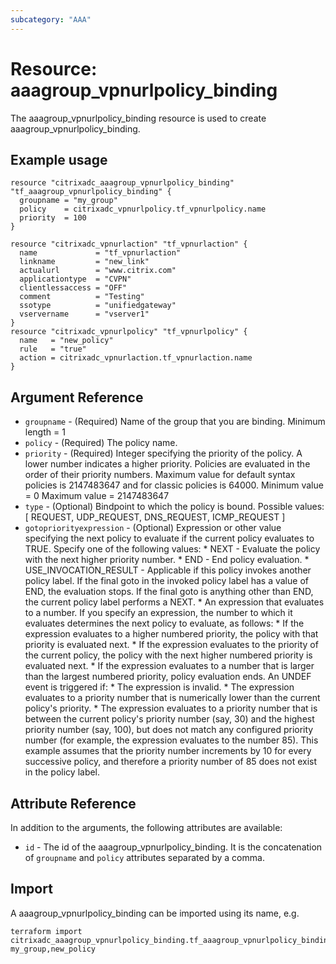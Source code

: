 ```yaml
---
subcategory: "AAA"
---
```


# Resource: aaagroup_vpnurlpolicy_binding

The aaagroup_vpnurlpolicy_binding resource is used to create aaagroup_vpnurlpolicy_binding.


## Example usage

```hcl
resource "citrixadc_aaagroup_vpnurlpolicy_binding" "tf_aaagroup_vpnurlpolicy_binding" {
  groupname = "my_group"
  policy    = citrixadc_vpnurlpolicy.tf_vpnurlpolicy.name
  priority  = 100
}

resource "citrixadc_vpnurlaction" "tf_vpnurlaction" {
  name             = "tf_vpnurlaction"
  linkname         = "new_link"
  actualurl        = "www.citrix.com"
  applicationtype  = "CVPN"
  clientlessaccess = "OFF"
  comment          = "Testing"
  ssotype          = "unifiedgateway"
  vservername      = "vserver1"
}
resource "citrixadc_vpnurlpolicy" "tf_vpnurlpolicy" {
  name   = "new_policy"
  rule   = "true"
  action = citrixadc_vpnurlaction.tf_vpnurlaction.name
}

```


## Argument Reference

* `groupname` - (Required) Name of the group that you are binding. Minimum length =  1
* `policy` - (Required) The policy name.
* `priority` - (Required) Integer specifying the priority of the policy. A lower number indicates a higher priority. Policies are evaluated in the order of their priority numbers. Maximum value for default syntax policies is 2147483647 and for classic policies is 64000. Minimum value =  0 Maximum value =  2147483647
* `type` - (Optional) Bindpoint to which the policy is bound. Possible values: [ REQUEST, UDP_REQUEST, DNS_REQUEST, ICMP_REQUEST ]
* `gotopriorityexpression` - (Optional) Expression or other value specifying the next policy to evaluate if the current policy evaluates to TRUE.  Specify one of the following values: * NEXT - Evaluate the policy with the next higher priority number. * END - End policy evaluation. * USE_INVOCATION_RESULT - Applicable if this policy invokes another policy label. If the final goto in the invoked policy label has a value of END, the evaluation stops. If the final goto is anything other than END, the current policy label performs a NEXT. * An expression that evaluates to a number. If you specify an expression, the number to which it evaluates determines the next policy to evaluate, as follows: *  If the expression evaluates to a higher numbered priority, the policy with that priority is evaluated next. * If the expression evaluates to the priority of the current policy, the policy with the next higher numbered priority is evaluated next. * If the expression evaluates to a number that is larger than the largest numbered priority, policy evaluation ends. An UNDEF event is triggered if: * The expression is invalid. * The expression evaluates to a priority number that is numerically lower than the current policy's priority. * The expression evaluates to a priority number that is between the current policy's priority number (say, 30) and the highest priority number (say, 100), but does not match any configured priority number (for example, the expression evaluates to the number 85). This example assumes that the priority number increments by 10 for every successive policy, and therefore a priority number of 85 does not exist in the policy label.


## Attribute Reference

In addition to the arguments, the following attributes are available:

* `id` - The id of the aaagroup_vpnurlpolicy_binding. It is the concatenation of  `groupname` and `policy` attributes separated by a comma.


## Import

A aaagroup_vpnurlpolicy_binding can be imported using its name, e.g.

```shell
terraform import citrixadc_aaagroup_vpnurlpolicy_binding.tf_aaagroup_vpnurlpolicy_binding my_group,new_policy
```
